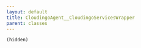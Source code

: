 ```yaml
---
layout: default
title: CloudingoAgent__CloudingoServicesWrapper
parent: classes
---
```


```(hidden)```
